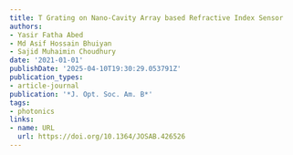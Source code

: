 ```yaml
---
title: T Grating on Nano-Cavity Array based Refractive Index Sensor
authors:
- Yasir Fatha Abed
- Md Asif Hossain Bhuiyan
- Sajid Muhaimin Choudhury
date: '2021-01-01'
publishDate: '2025-04-10T19:30:29.053791Z'
publication_types:
- article-journal
publication: '*J. Opt. Soc. Am. B*'
tags:
- photonics
links:
- name: URL
  url: https://doi.org/10.1364/JOSAB.426526
---
```

